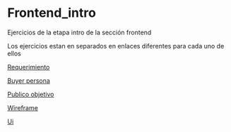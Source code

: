 # Frontend_intro
Ejercicios de la etapa intro de la sección frontend

Los ejercicios estan en separados en enlaces diferentes para cada uno de ellos

  [Requerimiento](https://innovaccion-my.sharepoint.com/:b:/g/personal/launchx10403_innovaccion_mx/ESkGMFHTI8hGsnXDC7nKLiABiXE4jlcFVy8WbakVNXxmpg?e=IUr678)
      
      
  [Buyer persona](https://innovaccion-my.sharepoint.com/:b:/g/personal/launchx10403_innovaccion_mx/EROpq4Nve2FArcJrctK59dYBR7YgKIbArlv1IDKDMHGx-g?e=DYCDaN)


  [Publico objetivo](https://innovaccion-my.sharepoint.com/:i:/g/personal/launchx10403_innovaccion_mx/EbF6LXoICOZHhZK6p_8oZEwBlw7piWuKXBGQQxDPj9HQGQ?e=AVC9MP)
      
      
  [Wireframe](https://www.fluidui.com/editor/live/preview/cF9jWENHSktabFYxeDJJbjM5UWlrVEFVN1cxWEI2MGtJMw==)
      
      
  [Ui](https://mockittapp.wondershare.com/app/ec11c7721f1eb562914c336be29dabb6fd944a2d?simulator_type=device&sticky#screen=sl04pt383dr7fak)
      
      
